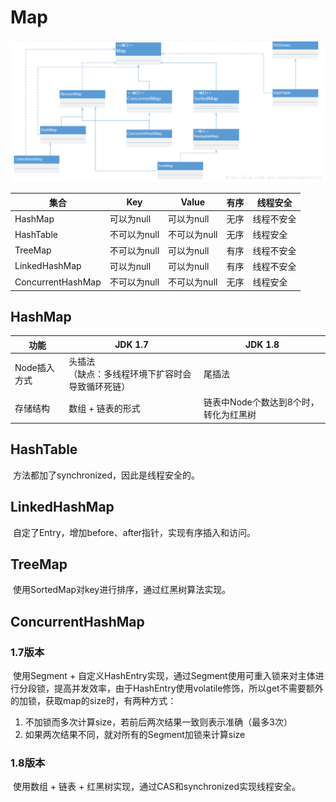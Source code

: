 # Map

![](https://github.com/tank520/MyNote/blob/master/02%20%E8%BD%AF%E4%BB%B6%E5%BC%80%E5%8F%91/02%20Java/02%20%E9%9B%86%E5%90%88/Map%E5%AE%B6%E6%97%8F%E7%B1%BB%E5%9B%BE.jpg?raw=true)

| 集合              | Key          | Value        | 有序 | 线程安全   |
| ----------------- | ------------ | ------------ | ---- | ---------- |
| HashMap           | 可以为null   | 可以为null   | 无序 | 线程不安全 |
| HashTable         | 不可以为null | 不可以为null | 无序 | 线程安全   |
| TreeMap           | 不可以为null | 可以为null   | 有序 | 线程不安全 |
| LinkedHashMap     | 可以为null   | 可以为null   | 有序 | 线程不安全 |
| ConcurrentHashMap | 不可以为null | 不可以为null | 无序 | 线程安全   |

## HashMap	

| 功能         | JDK 1.7                                               | JDK 1.8                               |
| ------------ | ----------------------------------------------------- | ------------------------------------- |
| Node插入方式 | 头插法<br/>（缺点：多线程环境下扩容时会导致循环死链） | 尾插法                                |
| 存储结构     | 数组 + 链表的形式                                     | 链表中Node个数达到8个时，转化为红黑树 |



## HashTable

​	方法都加了synchronized，因此是线程安全的。

## LinkedHashMap

​		自定了Entry，增加before、after指针，实现有序插入和访问。

## TreeMap

​		使用SortedMap对key进行排序，通过红黑树算法实现。

## ConcurrentHashMap

### 1.7版本

​		使用Segment + 自定义HashEntry实现，通过Segment使用可重入锁来对主体进行分段锁，提高并发效率，由于HashEntry使用volatile修饰，所以get不需要额外的加锁，获取map的size时，有两种方式：

1. 不加锁而多次计算size，若前后两次结果一致则表示准确（最多3次）
2. 如果两次结果不同，就对所有的Segment加锁来计算size

### 1.8版本

​		使用数组 + 链表 + 红黑树实现，通过CAS和synchronized实现线程安全。